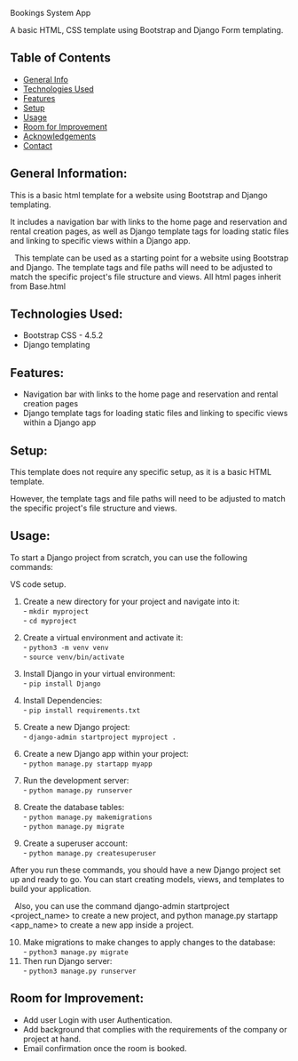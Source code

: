 Bookings System App

A basic HTML, CSS template using Bootstrap and Django Form templating.

## Table of Contents
* [General Info](#general-information)
* [Technologies Used](#technologies-used)
* [Features](#features)
* [Setup](#setup)
* [Usage](#usage)
* [Room for Improvement](#room-for-improvement)
* [Acknowledgements](#acknowledgements)
* [Contact](#contact)

## General Information:

This is a basic html template for a website using Bootstrap and Django templating. 

It includes a navigation bar with links to the home page and reservation and rental creation pages, as well as Django template tags for loading static files and linking to specific views within a Django app.
 
  This template can be used as a starting point for a website using Bootstrap and Django. The template tags and file paths will need to be adjusted to match the specific project's file structure and views.
All html pages inherit from Base.html

## Technologies Used:
* Bootstrap CSS - 4.5.2
* Django templating

## Features:
* Navigation bar with links to the home page and reservation and rental creation pages
* Django template tags for loading static files and linking to specific views within a Django app

## Setup:
This template does not require any specific setup, as it is a basic HTML template. 

However, the template tags and file paths will need to be adjusted to match the specific project's file structure and views.

## Usage:
To start a Django project from scratch, you can use the following commands:

VS code setup. 
1. Create a new directory for your project and navigate into it:
		<br> - `mkdir myproject`
		<br> - `cd myproject`

2. Create a virtual environment and activate it:
		<br> - `python3 -m venv venv`
		<br> - `source venv/bin/activate`

3. Install Django in your virtual environment:
		<br> - `pip install Django`

4. Install Dependencies:
		<br> - `pip install requirements.txt`

5. Create a new Django project:
		<br> - `django-admin startproject myproject .`

6. Create a new Django app within your project:
		<br> - `python manage.py startapp myapp`

7. Run the development server:
		<br> - `python manage.py runserver`

8. Create the database tables:
		<br> - `python manage.py makemigrations`
		<br> - `python manage.py migrate`

9. Create a superuser account:
		<br> - `python manage.py createsuperuser`


After you run these commands, you should have a new Django project set up and ready to go. You can start creating models, views, and templates to build your application.

 
Also, you can use the command django-admin startproject <project_name> to create a new project, and python manage.py startapp <app_name> to create a new app inside a project.

10. Make migrations to make changes to apply changes to the database:
		<br> - `python3 manage.py migrate`
11. Then run Django server:
 		<br> - `python3 manage.py runserver`


## Room for Improvement:
* Add user Login with user Authentication.
* Add background that complies with the requirements of the company or project at hand.
* Email confirmation once the room is booked.

